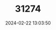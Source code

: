 ---
title: "31274"
category: "Magnolia wilsonii"
draft: false
date: 2024-02-22 13:03:50
languages:
  Chinese: ["Xikang Yulan"]
---